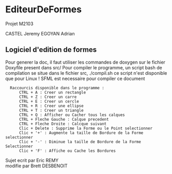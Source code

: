 # EditeurDeFormes
Projet M2103

CASTEL Jeremy
EGOYAN Adrian

Logiciel d'edition de formes
----------------------------
Pour generer la doc, il faut utiliser les commandes de doxygen sur le fichier Doxyfile present dans src/
	  Pour compiler le programme, un script bash de compilation se situe dans le fichier src, ./compil.sh ce script n'est disponible que pour Linux
	  ! SFML est necessaire pour compiler ce document

	  
      Raccourcis disponible dans le programme :
          CTRL + A : Creer un rectangle
          CTRL + Z : Creer un carre
          CTRL + E : Creer un cercle
          CTRL + R : Creer une ellipse
          CTRL + T : Creer un triangle
          CTRL + Q : Afficher ou Cacher tous les calques
          CTRL + Fleche Gauche : Calque precedent
          CTRL + Fleche Droite : Calcque suivant
          Clic + Delete : Supprime la Forme ou le Point selectionner
          Clic + '+' : Augmente la taille de Bordure de la Forme selectionner
          Clic + '-' : Diminue la taille de Bordure de la Forme Selectionner
          Clic + 'F' : Affiche ou Cache les Bordures
	  

Sujet ecrit par Eric REMY  
	  modifie par Brett DESBENOIT